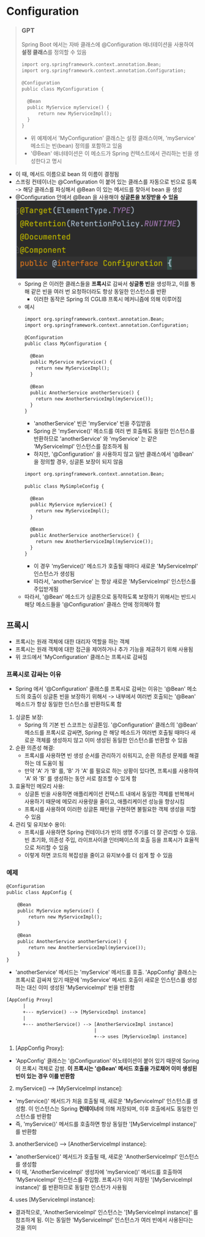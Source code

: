 # Configuration

> ### GPT
> Spring Boot 에서는 자바 클래스에 @Configuration 애너테이션을 사용하여 **설정 클래스**를 정의할 수 있음
> ~~~
> import org.springframework.context.annotation.Bean;
> import org.springframework.context.annotation.Configuration;
> 
> @Configuration
> public class MyConfiguration {
> 
>   @Bean
>   public MyService myService() {
>       return new MyServiceImpl();
>   }
> }
> ~~~
> - 위 예제에서 'MyConfiguration' 클래스는 설정 클래스이며, 'myService' 메소드는 빈(bean) 정의를 포함하고 있음
> - '@Bean' 애너테이션은 이 메소드가 Spring 컨텍스트에서 관리하는 빈을 생성한다고 명시
- 이 때, 메서드 이름으로 bean 의 이름이 결정됨
- 스프링 컨테이너는 @Configuration 이 붙어 있는 클래스를 자동으로 빈으로 등록 -> 해당 클래스를 파싱해서 @Bean 이 있는 메서드를 찾아서 bean 을 생성
- @Configuration 안에서 @Bean 을 사용해야 **싱글톤을 보장받을 수 있음**
![img.png](img.png)
  - Spring 은 이러한 클래스들을 **프록시**로 감싸서 **싱글통 빈**을 생성하고, 이를 통해 같은 빈을 여러 번 요청하더라도 항상 동일한 인스턴스를 반환
    - 이러한 동작은 Spring 의 CGLIB 프록시 메커니즘에 의해 이루어짐
  - 예시
    ~~~
    import org.springframework.context.annotation.Bean;
    import org.springframework.context.annotation.Configuration;

    @Configuration
    public class MyConfiguration {
    
      @Bean
      public MyService myService() {
        return new MyServiceImpl();
      }

      @Bean
      public AnotherService anotherService() {
        return new AnotherServiceImpl(myService());
      }
    }
    ~~~
    - 'anotherService' 빈은 'myService' 빈을 주입받음
    - Spring 은 'myService()' 메소드를 여러 번 호출해도 동일한 인스턴스를 반환하므로 'anotherService' 와 'myService' 는 같은 'MyServiceImpl' 인스턴스를 참조하게 됨 
    - 하지만, '@Configuration' 을 사용하지 않고 일반 클래스에서 '@Bean' 을 정의할 경우, 싱글톤 보장이 되지 않음
    ~~~
    import org.springframework.context.annotation.Bean;

    public class MySimpleConfig {
    
      @Bean
      public MyService myService() {
        return new MyServiceImpl();
      }

      @Bean
      public AnotherService anotherService() {
        return new AnotherServiceImpl(myService());
      }
    }
    ~~~
    - 이 경우 'myService()' 메소드가 호출될 때마다 새로운 'MyServiceImpl' 인스턴스가 생성됨
    - 따라서, 'anotherService' 는 항상 새로운 'MyServiceImpl' 인스턴스를 주입받게됨
  - 따라서, '@Bean' 메소드가 싱글톤으로 동작하도록 보장하기 위해서는 반드시 해당 메소드들을 '@Configuration' 클래스 안에 정의해야 함

## 프록시
- 프록시는 원래 객체에 대한 대리자 역할을 하는 객체
- 프록시는 원래 객체에 대한 접근을 제어하거나 추가 기능을 제공하기 위해 사용됨
- 위 코드에서 'MyConfiguration' 클래스는 프록시로 감싸짐
### 프록시로 감싸는 이유
- Spring 에서 '@Configuration' 클래스를 프록시로 감싸는 이유는 '@Bean' 메소드의 호출이 싱글톤 빈을 보장하기 위해서 -> 내부에서 여러번 호출되는 '@Bean' 메소드가 항상 동일한 인스턴스를 반환하도록 함
1. 싱글톤 보장:
   - Spring 의 기본 빈 스코프는 싱글톤임. '@Configuration' 클래스의 '@Bean' 메소드를 프록시로 감싸면, Spring 은 해당 메소드가 여러번 호출될 때마다 새로운 객체를 생성하지 않고 이미 생성된 동일한 인스턴스를 반환할 수 있음
2. 순환 의존성 해결:
   - 프록시를 사용하면 빈 생성 순서를 관리하기 쉬워지고, 순환 의존성 문제를 해결하는 데 도움이 됨
   - 만약 'A' 가 'B' 를, 'B' 가 'A' 를 필요로 하는 상황이 있다면, 프록시를 사용하여 'A' 와 'B' 를 생성하는 동안 서로 참조할 수 있게 함
3. 효율적인 메모리 사용:
   - 싱글톤 빈을 사용하면 애플리케이션 컨텍스트 내에서 동일한 객체를 반복해서 사용하기 때문에 메모리 사용량을 줄이고, 애플리케이션 성능을 향상시킴
   - 프록시를 사용하여 이러한 싱글톤 패턴을 구현하면 불필요한 객체 생성을 피할 수 있음
4. 관리 및 유지보수 용이:
   - 프록시를 사용하면 Spring 컨테이너가 빈의 생명 주기를 더 잘 관리할 수 있음. 빈 초기화, 의존성 주입, 라이프사이클 인터페이스의 호출 등을 프록시가 효율적으로 처리할 수 있음
   - 이렇게 하면 코드의 복잡성을 줄이고 유지보수를 더 쉽게 할 수 있음
### 예제
~~~
@Configuration
public class AppConfig {

    @Bean
    public MyService myService() {
        return new MyServiceImpl();
    }

    @Bean
    public AnotherService anotherService() {
        return new AnotherServiceImpl(myService());
    }
}
~~~
- 'anotherService' 메서드는 'myService' 메서드를 호출. 'AppConfig' 클래스는 프록시로 감싸져 있기 때문에 'myService' 메서드 호출이 새로운 인스턴스를 생성하는 대신 이미 생성된 'MyServiceImpl' 빈을 반환함
~~~
[AppConfig Proxy]
      |
      +--- myService() --> [MyServiceImpl instance]
      |
      +--- anotherService() --> [AnotherServiceImpl instance]
                                |
                                +--> uses [MyServiceImpl instance]
~~~
1. [AppConfig Proxy]:
- 'AppConfig' 클래스는 '@Configuration' 어노테이션이 붙어 있기 때문에 Spring 이 프록시 객체로 감쌈. **이 프록시는 '@Bean' 메서드 호출을 가로채어 이미 생성된 빈이 있는 경우 이를 반환함**
2. myService() --> [MyServiceImpl instance]:
- 'myService()' 메서드가 처음 호출될 때, 새로운 'MyServiceImpl' 인스턴스를 생성함. 이 인스턴스는 Spring **컨테이너**에 의해 저장되며, 이후 호출에서도 동일한 인스턴스를 반환함
- 즉, 'myService()' 메서드를 호출하면 항상 동일한 '[MyServiceImpl instance]' 를 반환함
3. anotherService() --> [AnotherServiceImpl instance]:
- 'anotherService()' 메서드가 호출될 때, 새로운 'AnotherServiceImpl' 인스턴스를 생성함
- 이 때, 'AnotherServiceImpl' 생성자에 'myService()' 메서드를 호출하여 'MyServiceImpl' 인스턴스를 주입함. 프록시가 이미 저장된 '[MyServiceImpl instance]' 를 반환하므로 동일한 인스턴가 사용됨
4. uses [MyServiceImpl instance]:
- 결과적으로, 'AnotherServiceImpl' 인스턴스는 '[MyServiceImpl instance]' 를 참조하게 됨. 이는 동일한 'MyServiceImpl' 인스턴스가 여러 빈에서 사용된다는 것을 의미